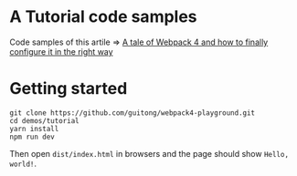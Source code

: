 # A Tutorial code samples

Code samples of this artile =>  [A tale of Webpack 4 and how to finally configure it in the right way](https://hackernoon.com/a-tale-of-webpack-4-and-how-to-finally-configure-it-in-the-right-way-4e94c8e7e5c1)

# Getting started

```
git clone https://github.com/guitong/webpack4-playground.git
cd demos/tutorial
yarn install
npm run dev
```

Then open `dist/index.html` in browsers and the page should show `Hello, world!`.